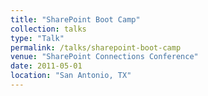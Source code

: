 ```yaml
---
title: "SharePoint Boot Camp"
collection: talks
type: "Talk"
permalink: /talks/sharepoint-boot-camp
venue: "SharePoint Connections Conference"
date: 2011-05-01
location: "San Antonio, TX"
---
```

